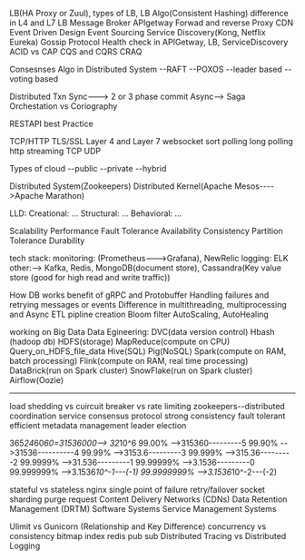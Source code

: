 
LB(HA Proxy or Zuul), types of LB, LB Algo(Consistent Hashing)
difference in L4 and L7 LB
Message Broker
APIgetway
Forwad and reverse Proxy
CDN
Event Driven Design
Event Sourcing
Service Discovery(Kong, Netflix Eureka)
Gossip Protocol
Health check in APIGetway, LB, ServiceDiscovery
ACID vs CAP
CQS and CQRS
CRAQ

Consesnses Algo in Distributed System
        --RAFT
        --POXOS
        --leader based
        --voting based

Distributed Txn
    Sync---> 2 or 3 phase commit
    Async--> Saga Orchestation vs Coriography

RESTAPI best Practice

TCP/HTTP
TLS/SSL
Layer 4 and Layer 7
websocket
sort polling
long polling
http streaming
TCP
UDP

Types of cloud
    --public
    --private
    --hybrid

Distributed System(Zookeepers)
Distributed Kernel(Apache Mesos---->Apache Marathon)

LLD:
    Creational:
        ...
    Structural:
        ...
    Behavioral:
        ...

Scalability
Performance
Fault Tolerance
Availability
Consistency
Partition Tolerance
Durability


tech stack:
monitoring: (Prometheus--->Grafana), NewRelic
logging: ELK
other:--> Kafka, Redis, MongoDB(document store), Cassandra(Key value store (good for high read and write traffic))

How DB works
benefit of gRPC and Protobuffer
Handling failures and retrying messages or events
Difference in multithreading, multiprocessing and Async
ETL pipline creation
Bloom filter
AutoScaling, AutoHealing



working on Big Data
Data Egineering:
    DVC(data version control)
    Hbash (hadoop db)
    HDFS(storage)
    MapReduce(compute on CPU)
    Query_on_HDFS_file_data
        Hive(SQL)
        Pig(NoSQL)
    Spark(compute on RAM,  batch processing)
    Flink(compute on RAM, real time processing)
    DataBrick(run on Spark cluster)
    SnowFlake(run on Spark cluster)
    Airflow(Oozie)


 --------------------------------------------------------------------
 load shedding vs cuircuit breaker vs rate limiting
 zookeepers--distributed coordination service
    consensus protocol
    strong consistency
    fault tolerant
    efficient metadata management
    leader election



365*24*60*60=31536000--> 32*10^6
99.00%       -->315360---------5
99.90%       -->31536----------4
99.99%       -->3153.6---------3
99.999%      -->315.36---------2
99.9999%     -->31.536---------1
99.99999%    -->3.1536---------0
99.999999%   -->3.1536*10^-1---(-1)
99.9999999%  -->3.1536*10^-2---(-2)

stateful vs stateless
nginx
single point of failure
retry/failover
socket sharding
purge request
    Content Delivery Networks (CDNs)
    Data Retention Management (DRTM)
    Software Systems
    Service Management Systems


Ulimit vs Gunicorn (Relationship and Key Difference)
concurrency vs consistency
bitmap index
redis pub sub
Distributed Tracing vs Distributed Logging
